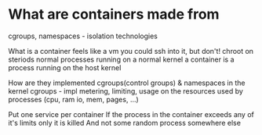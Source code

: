 # What are containers made from

cgroups, namespaces - isolation technologies

What is a container
	feels like a vm
	you could ssh into it, but don't!
	chroot on steriods
		normal processes running on a normal kernel
	a container is a process running on the host kernel

How are they implemented
	cgroups(control groups) & namespaces in the kernel
	cgroups - impl metering, limiting, usage on the resources used by processes (cpu, ram io, mem, pages, ...)

Put one service per container
If the process in the container exceeds any of it's limits only it is killed
And not some random process somewhere else
